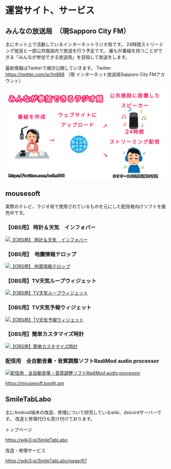 # 運営サイト、サービス
## みんなの放送局　（現Sapporo City FM）
主にネット上で活動しているインターネットラジオ局です。
24時間ストリーミング放送と一部公共施設内で放送を行う予定です。
誰もが番組を持つことができる「みんなが参加できる放送局」を目指して放送をします。

最新情報はTwitterで順次公開していきます。
Twitter 
https://twitter.com/scfm888
（現 インターネット放送局Sapporo City FMアカウント）

[![Twitter](img/minano-pr1.png)](https://twitter.com/scfm888)

## mousesoft
実際のテレビ、ラジオ局で使用されているものを元にした配信者向けソフトを販売中です。
### 【OBS用】 時計＆天気　インフォバー
[![【OBS用】 時計＆天気　インフォバー](https://s2.booth.pm/77cc5021-ad12-47a5-9211-22bae61de1db/i/5610567/8d6ac339-d398-40f0-b3f1-c286d34bc71b_base_resized.jpg)](https://mousesoft.booth.pm/items/5610567)
### 【OBS用】　地震情報テロップ
[![【OBS用】 地震情報テロップ](https://s2.booth.pm/77cc5021-ad12-47a5-9211-22bae61de1db/i/5596910/ab3e7a46-d96f-4c1d-8f45-b590a1cdf7ce_base_resized.jpg)](https://mousesoft.booth.pm/items/5596910)

### 【OBS用】TV天気ループウィジェット
[![【OBS用】TV天気ループウィジェット](https://s2.booth.pm/77cc5021-ad12-47a5-9211-22bae61de1db/i/5330377/f90576d6-85c6-4ef7-929c-1219f084f67b_base_resized.jpg)](https://mousesoft.booth.pm/items/5330377)

### 【OBS用】TV天気予報ウィジェット
[![【OBS用】TV天気予報ウィジェット](https://s2.booth.pm/77cc5021-ad12-47a5-9211-22bae61de1db/i/4873809/60fa90ae-a5f8-4f21-81bc-070386bdd799_base_resized.jpg)](https://mousesoft.booth.pm/items/4873809)

### 【OBS用】簡単カスタマイズ時計
[![【OBS用】簡単カスタマイズ時計](https://s2.booth.pm/77cc5021-ad12-47a5-9211-22bae61de1db/i/4858791/e03683ca-02a1-4196-a9b6-abcc3d7e3a96_base_resized.jpg)](https://mousesoft.booth.pm/items/4858791)


### 配信用　全自動音量・音質調整ソフトRadiMod audio processor
[![配信用　全自動音量・音質調整ソフトRadiMod audio processor](https://s2.booth.pm/77cc5021-ad12-47a5-9211-22bae61de1db/i/4524861/3f2708b0-2edb-4728-b89b-8b9005546b1c_base_resized.jpg)](https://mousesoft.booth.pm/items/4524861)

https://mousesoft.booth.pm


## SmileTabLabo
主にAndroid端末の改造、修理について研究しているwiki、dsicordサーバーです。
改造と修理代行も受け付けております。

トップページ

https://wiki3.jp/SmileTabLabo

改造・修理サービス

https://wiki3.jp/SmileTabLabo/page/67


